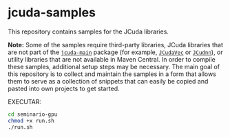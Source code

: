 # jcuda-samples

This repository contains samples for the JCuda libraries.

**Note:** Some of the samples require third-party libraries, JCuda
libraries that are not part of the [`jcuda-main`](https://github.com/jcuda/jcuda-main) 
package (for example, [`JCudaVec`](https://github.com/jcuda/jcuda-vec) or 
[`JCudnn`](https://github.com/jcuda/jcudnn)), or utility libraries
that are not available in Maven Central. In order to compile these
samples, additional setup steps may be necessary. The main goal
of this repository is to collect and maintain the samples in a 
form that allows them to serve as a collection of snippets that
can easily be copied and pasted into own projects to get started.

EXECUTAR: 

```bash
cd seminario-gpu
chmod +x run.sh
./run.sh
```